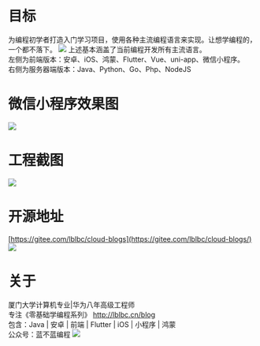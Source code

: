 # 目标
为编程初学者打造入门学习项目，使用各种主流编程语言来实现。让想学编程的，一个都不落下。
![](https://img-blog.csdnimg.cn/52e58180eab0496ebff3e830f85be5d8.png)
上述基本涵盖了当前编程开发所有主流语言。  
左侧为前端版本：安卓、iOS、鸿蒙、Flutter、Vue、uni-app、微信小程序。  
右侧为服务器端版本：Java、Python、Go、Php、NodeJS
# 微信小程序效果图
![](https://img-blog.csdnimg.cn/b03a5f4be37843edb5d89a0ff4813afb.png)

# 工程截图
![](https://img-blog.csdnimg.cn/83100da7b0d74ecf954dd8f90de7d7c3.png)

# 开源地址
[https://gitee.com/lblbc/cloud-blogs](https://gitee.com/lblbc/cloud-blogs/)
![](https://img-blog.csdnimg.cn/58e7769427584fb58c93cef15fc50d08.png)
# 关于
厦门大学计算机专业|华为八年高级工程师   
专注《零基础学编程系列》  http://lblbc.cn/blog  
包含：Java | 安卓 | 前端 | Flutter | iOS | 小程序 | 鸿蒙  
公众号：蓝不蓝编程
![](https://img-blog.csdnimg.cn/0decd2ac1deb41a6b8d5f0624f41b70b.png)